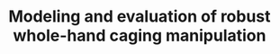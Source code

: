 ---
layout: default
title: Modeling and evaluation of robust whole-hand caging manipulation
authors: RR Ma, WG Bircher, AM Dollar
publication: IEEE Transactions on Robotics (TRO)
year: 2019
award: 
doi: http://dx.doi.org/XX.XXX/
---